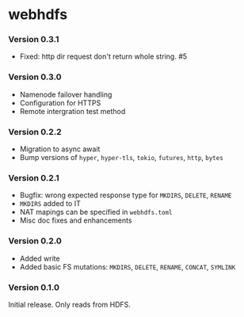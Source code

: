 # webhdfs

### Version 0.3.1

* Fixed: http dir request don't return whole string. #5

### Version 0.3.0

* Namenode failover handling
* Configuration for HTTPS
* Remote intergration test method

### Version 0.2.2

* Migration to async await
* Bump versions of `hyper`, `hyper-tls`, `tokio`, `futures`, `http`, `bytes`

### Version 0.2.1

* Bugfix: wrong expected response type for `MKDIRS`, `DELETE`, `RENAME`
* `MKDIRS` added to IT
* NAT mapings can be specified in `webhdfs.toml`
* Misc doc fixes and enhancements

### Version 0.2.0

* Added write
* Added basic FS mutations: `MKDIRS`, `DELETE`, `RENAME`, `CONCAT`, `SYMLINK`

### Version 0.1.0

Initial release. Only reads from HDFS.



